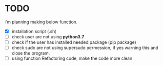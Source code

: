 # TODO

i'm planning making below function.

- [x] installation script (.sh)
- [ ] check user are not using **python3.7**
- [ ] check if the user has installed needed package (pip package)
- [ ] check sudo are not using supersudo permession, if yes warning this and close the program. 
- [ ] using function Refactoring code, make the code more clean
